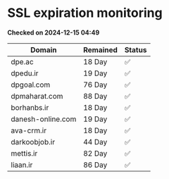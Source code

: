 # SSL expiration monitoring

**Checked on 2024-12-15 04:49**

| Domain | Remained | Status       |
|--------|----------|--------------|
| dpe.ac     | 18 Day   | ✅ |
| dpedu.ir     | 19 Day   | ✅ |
| dpgoal.com     | 76 Day   | ✅ |
| dpmaharat.com     | 88 Day   | ✅ |
| borhanbs.ir     | 18 Day   | ✅ |
| danesh-online.com     | 19 Day   | ✅ |
| ava-crm.ir     | 18 Day   | ✅ |
| darkoobjob.ir     | 44 Day   | ✅ |
| mettis.ir     | 82 Day   | ✅ |
| liaan.ir     | 86 Day   | ✅ |
